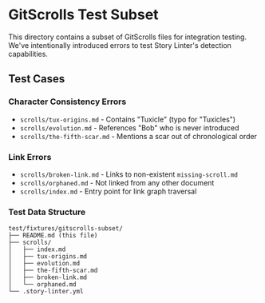# GitScrolls Test Subset

This directory contains a subset of GitScrolls files for integration testing.
We've intentionally introduced errors to test Story Linter's detection capabilities.

## Test Cases

### Character Consistency Errors
- `scrolls/tux-origins.md` - Contains "Tuxicle" (typo for "Tuxicles")
- `scrolls/evolution.md` - References "Bob" who is never introduced
- `scrolls/the-fifth-scar.md` - Mentions a scar out of chronological order

### Link Errors  
- `scrolls/broken-link.md` - Links to non-existent `missing-scroll.md`
- `scrolls/orphaned.md` - Not linked from any other document
- `scrolls/index.md` - Entry point for link graph traversal

### Test Data Structure
```
test/fixtures/gitscrolls-subset/
├── README.md (this file)
├── scrolls/
│   ├── index.md
│   ├── tux-origins.md
│   ├── evolution.md
│   ├── the-fifth-scar.md
│   ├── broken-link.md
│   └── orphaned.md
└── .story-linter.yml
```